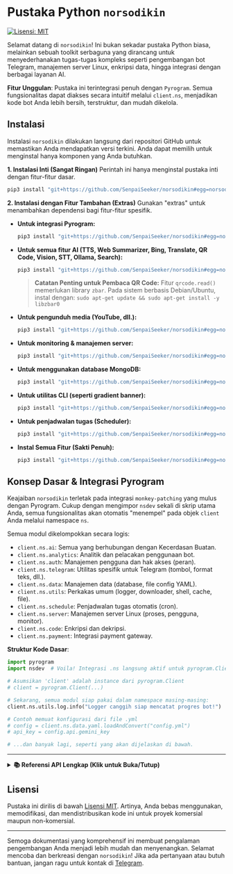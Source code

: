 # Pustaka Python `norsodikin`

[![Lisensi: MIT](https://img.shields.io/badge/License-MIT-yellow.svg)](https://opensource.org/licenses/MIT)

Selamat datang di `norsodikin`! Ini bukan sekadar pustaka Python biasa, melainkan sebuah toolkit serbaguna yang dirancang untuk menyederhanakan tugas-tugas kompleks seperti pengembangan bot Telegram, manajemen server Linux, enkripsi data, hingga integrasi dengan berbagai layanan AI.

**Fitur Unggulan**: Pustaka ini terintegrasi penuh dengan `Pyrogram`. Semua fungsionalitas dapat diakses secara intuitif melalui `client.ns`, menjadikan kode bot Anda lebih bersih, terstruktur, dan mudah dikelola.

## Instalasi

Instalasi `norsodikin` dilakukan langsung dari repositori GitHub untuk memastikan Anda mendapatkan versi terkini. Anda dapat memilih untuk menginstal hanya komponen yang Anda butuhkan.

**1. Instalasi Inti (Sangat Ringan)**
Perintah ini hanya menginstal pustaka inti dengan fitur-fitur dasar.

```bash
pip3 install "git+https://github.com/SenpaiSeeker/norsodikin#egg=norsodikin"
```

**2. Instalasi dengan Fitur Tambahan (Extras)**
Gunakan "extras" untuk menambahkan dependensi bagi fitur-fitur spesifik.

*   **Untuk integrasi Pyrogram:**
    ```bash
    pip3 install "git+https://github.com/SenpaiSeeker/norsodikin#egg=norsodikin[pyrogram]"
    ```
*   **Untuk semua fitur AI (TTS, Web Summarizer, Bing, Translate, QR Code, Vision, STT, Ollama, Search):**
    ```bash
    pip3 install "git+https://github.com/SenpaiSeeker/norsodikin#egg=norsodikin[ai]"
    ```
    > **Catatan Penting untuk Pembaca QR Code:**
    > Fitur `qrcode.read()` memerlukan library `zbar`. Pada sistem berbasis Debian/Ubuntu, instal dengan:
    > `sudo apt-get update && sudo apt-get install -y libzbar0`

*   **Untuk pengunduh media (YouTube, dll.):**
    ```bash
    pip3 install "git+https://github.com/SenpaiSeeker/norsodikin#egg=norsodikin[media]"
    ```
*   **Untuk monitoring & manajemen server:**
    ```bash
    pip3 install "git+https://github.com/SenpaiSeeker/norsodikin#egg=norsodikin[server]"
    ```
*   **Untuk menggunakan database MongoDB:**
    ```bash
    pip3 install "git+https://github.com/SenpaiSeeker/norsodikin#egg=norsodikin[database]"
    ```
*   **Untuk utilitas CLI (seperti gradient banner):**
    ```bash
    pip3 install "git+https://github.com/SenpaiSeeker/norsodikin#egg=norsodikin[cli]"
    ```
*   **Untuk penjadwalan tugas (Scheduler):**
    ```bash
    pip3 install "git+https://github.com/SenpaiSeeker/norsodikin#egg=norsodikin[schedule]"
    ```
*   **Instal Semua Fitur (Sakti Penuh):**
    ```bash
    pip3 install "git+https://github.com/SenpaiSeeker/norsodikin#egg=norsodikin[all]"
    ```

## Konsep Dasar & Integrasi Pyrogram

Keajaiban `norsodikin` terletak pada integrasi `monkey-patching` yang mulus dengan Pyrogram. Cukup dengan mengimpor `nsdev` sekali di skrip utama Anda, semua fungsionalitas akan otomatis "menempel" pada objek `client` Anda melalui namespace `ns`.

Semua modul dikelompokkan secara logis:
- `client.ns.ai`: Semua yang berhubungan dengan Kecerdasan Buatan.
- `client.ns.analytics`: Analitik dan pelacakan penggunaan bot.
- `client.ns.auth`: Manajemen pengguna dan hak akses (peran).
- `client.ns.telegram`: Utilitas spesifik untuk Telegram (tombol, format teks, dll.).
- `client.ns.data`: Manajemen data (database, file config YAML).
- `client.ns.utils`: Perkakas umum (logger, downloader, shell, cache, file).
- `client.ns.schedule`: Penjadwalan tugas otomatis (cron).
- `client.ns.server`: Manajemen server Linux (proses, pengguna, monitor).
- `client.ns.code`: Enkripsi dan dekripsi.
- `client.ns.payment`: Integrasi payment gateway.

**Struktur Kode Dasar**:

```python
import pyrogram
import nsdev  # Voila! Integrasi .ns langsung aktif untuk pyrogram.Client

# Asumsikan 'client' adalah instance dari pyrogram.Client
# client = pyrogram.Client(...)

# Sekarang, semua modul siap pakai dalam namespace masing-masing:
client.ns.utils.log.info("Logger canggih siap mencatat progres bot!")

# Contoh memuat konfigurasi dari file .yml
# config = client.ns.data.yaml.loadAndConvert("config.yml")
# api_key = config.api.gemini_key

# ...dan banyak lagi, seperti yang akan dijelaskan di bawah.
```

---

<details>
<summary><strong>📚 Referensi API Lengkap (Klik untuk Buka/Tutup)</strong></summary>

Berikut adalah panduan mendalam untuk setiap modul yang tersedia, diorganisir sesuai dengan struktur folder dan namespace.

<details>
<summary><strong>🤖 AI (`client.ns.ai`)</strong></summary>

### `bing`
Generator gambar AI menggunakan Bing Image Creator. Karena ketergantungan pada *web scraping*, modul ini rentan terhadap perubahan dari sisi Bing.

**Inisialisasi:**
`bing_generator = client.ns.ai.bing(cookies_file_path)`

| Parameter           | Tipe Data | Default         | Deskripsi                                        |
|---------------------|-----------|-----------------|--------------------------------------------------|
| `cookies_file_path` | `str`     | `"cookies.txt"` | Path ke file `cookies.txt` (format Netscape) yang berisi cookie `_U` dari Bing. |

**Metode Utama:**
`generate(prompt)`

**Contoh Penggunaan:**
```python
try:
    # Pastikan file "cookies.txt" ada dan berisi cookie Bing Anda
    bing_generator = client.ns.ai.bing() 
    prompt = "kucing astronot di bulan, lukisan cat minyak"
    list_url = await bing_generator.generate(prompt)
    if list_url:
        await message.reply_photo(list_url[0], caption=prompt)
except Exception as e:
    await message.reply(f"Gagal membuat gambar: {e}")
```
---
### `gemini`
Integrasi dengan Google Gemini API untuk fungsionalitas chatbot.

**Inisialisasi:**
`chatbot = client.ns.ai.gemini(api_key)`

**Metode Utama:**
`send_chat_message(message, user_id, bot_name)`

**Contoh Penggunaan:**
```python
# Fungsi ini harus dijalankan dalam konteks asynchronous (misal: di dalam fungsi async def)
chatbot = client.ns.ai.gemini(api_key="API_KEY_GEMINI_ANDA")
jawaban = await chatbot.send_chat_message(
    message="jelaskan apa itu relativitas umum dengan bahasa sederhana", 
    user_id="sesi_user_123", # Untuk menjaga histori percakapan
    bot_name="Bot Cerdas"
)
print(jawaban)
```
---
### `hf`
Generator gambar AI stabil menggunakan Hugging Face Inference API. (Direkomendasikan)

**Inisialisasi:**
`hf_generator = client.ns.ai.hf(api_key, model_id)`

| Parameter  | Tipe Data | Default                                       | Deskripsi                       |
|------------|-----------|-----------------------------------------------|---------------------------------|
| `api_key`  | `str`     | -                                             | **Wajib.** Token API Hugging Face. |
| `model_id` | `str`     | `"stabilityai/stable-diffusion-xl-base-1.0"`  | Model yang akan digunakan.      |

**Metode Utama:**
`generate(prompt, num_images=1)`

**Contoh Penggunaan:**
```python
from io import BytesIO

HF_TOKEN = "hf_TOKEN_ANDA"
hf_generator = client.ns.ai.hf(api_key=HF_TOKEN)
prompt = "foto seorang astronot bersantai di pantai mars"
gambar_bytes_list = await hf_generator.generate(prompt)

if gambar_bytes_list:
    file_gambar = BytesIO(gambar_bytes_list[0])
    # await message.reply_photo(file_gambar, caption=prompt)
```
---
### `local`
Jembatan untuk berinteraksi dengan model AI yang berjalan secara lokal di server Anda melalui **Ollama**.

**Penting:** Fitur ini mengharuskan Anda untuk menginstal dan menjalankan Ollama.
> **[Lihat Panduan Lengkap Instalasi Ollama di Sini](OLLAMA_GUIDE.md)**

**Inisialisasi:**
`local_ai = client.ns.ai.local(host)`

| Parameter | Tipe Data | Default                     | Deskripsi                                  |
|-----------|-----------|-----------------------------|--------------------------------------------|
| `host`    | `str`     | `"http://localhost:11434"`  | Alamat URL dan port tempat Ollama berjalan. |

**Metode Utama:**
- `chat(prompt, model)`: Mengirim prompt dan mendapatkan respon.
- `list_models()`: Mendapatkan daftar model AI yang sudah terunduh.

**Contoh Penggunaan:**
```python
@app.on_message(filters.command("asklocal"))
async def local_ai_handler(client, message):
    pertanyaan = " ".join(message.command[1:])
    if not pertanyaan: return await message.reply("Sintaks: /asklocal <pertanyaan>")

    status_msg = await message.reply("🧠 Berpikir...")
    try:
        local_ai = client.ns.ai.local()
        jawaban = await local_ai.chat(pertanyaan, model="phi3:mini")
        await status_msg.edit(jawaban)
    except Exception as e:
        await status_msg.edit(f"❌ Gagal terhubung ke Ollama: {e}")
```
---
### `qrcode`
Modul AI untuk membuat dan membaca gambar QR Code.

**Contoh Penggunaan:**
```python
from io import BytesIO
qr_manager = client.ns.ai.qrcode()

# Membuat QR Code
qr_bytes = await qr_manager.generate(data="https://github.com/SenpaiSeeker/norsodikin")
# await message.reply_photo(BytesIO(qr_bytes))

# Membaca QR Code dari pesan foto
# @app.on_message(filters.photo)
# async def read_qr(client, message):
#     photo_bytes = await client.download_media(message.photo, in_memory=True)
#     decoded_text = await qr_manager.read(image_data=photo_bytes)
#     if decoded_text:
#         await message.reply(f"Isi QR Code: {decoded_text}")
```
---
### `search`
Modul AI untuk melakukan pencarian di internet secara *real-time* menggunakan DuckDuckGo. Berguna untuk memberdayakan model AI (terutama lokal/Ollama) dengan informasi terkini.

**Inisialisasi:**
`web_search = client.ns.ai.search(timeout=10)`

**Metode Utama:**
- `query(query, num_results=5)`: Melakukan pencarian dan mengembalikan daftar hasil.

**Contoh Penggunaan (Memberi 'mata' pada AI Lokal):**
```python
@app.on_message(filters.command("asknet"))
async def ask_with_internet(client, message):
    pertanyaan = " ".join(message.command[1:])
    if not pertanyaan: return await message.reply("Sintaks: /asknet <pertanyaan>")

    status = await message.reply("🌐 Mencari informasi di internet...")
    try:
        search = client.ns.ai.search()
        results = await search.query(pertanyaan)
        if not results:
            return await status.edit("Tidak menemukan hasil yang relevan.")
        
        await status.edit("📰 Membaca hasil pertama dan merangkum...")
        # Gunakan client.ns.ai.web untuk merangkum konten dari link hasil pencarian
        web = client.ns.ai.web(api_key="GEMINI_API_KEY_ANDA")
        rangkuman = await web.summarize(results[0].url)
        
        await status.edit(f"**Hasil Pencarian Teratas:**\n_{results[0].title}_\n\n**Rangkuman:**\n{rangkuman}")

    except Exception as e:
        await status.edit(f"❌ Gagal melakukan pencarian: {e}")
```
---
### `stt`
Modul AI untuk Transkripsi Audio ke Teks (Speech-to-Text) menggunakan model Whisper.

**Inisialisasi:** `stt = client.ns.ai.stt(api_key)`

**Contoh Penggunaan:**
```python
# @app.on_message(filters.voice)
async def voice_to_text(client, message):
    status = await message.reply("🎤 Mendengarkan...")
    
    try:
        audio = await client.download_media(message.voice, in_memory=True)
        stt = client.ns.ai.stt(api_key="HF_TOKEN_ANDA")
        hasil = await stt.transcribe(audio.getvalue())
        
        await status.edit(f"**Anda Mengatakan:**\n\n_{hasil}_")
    except Exception as e:
        await status.edit(f"❌ Error: {e}")
```
---
### `translate`
Modul AI untuk menerjemahkan teks menggunakan Google Translate API.

**Contoh Penggunaan:**
```python
translator = client.ns.ai.translate()
hasil_id = await translator.to("Hello, world!", dest_lang="id")
print(hasil_id) # Output: Halo Dunia
```
---
### `tts`
Modul AI untuk mengubah teks menjadi pesan suara (Text-to-Speech).

**Contoh Penggunaan:**
```python
from io import BytesIO
tts = client.ns.ai.tts()
audio_bytes = await tts.generate(text="Halo, ini adalah pesan suara otomatis.", lang="id")

file_suara = BytesIO(audio_bytes)
file_suara.name = "pesan.ogg"
# await message.reply_voice(file_suara)
```
---
### `vision`
Modul AI untuk "melihat" dan memahami konten gambar menggunakan model Gemini Vision.

**Inisialisasi:** `vision = client.ns.ai.vision(api_key)`

**Contoh Penggunaan:**
```python
# @app.on_message(filters.photo)
async def analyze_image(client, message):
    status = await message.reply("👀 Menganalisis gambar...")
    
    try:
        photo = await client.download_media(message.photo, in_memory=True)
        vision = client.ns.ai.vision(api_key="GEMINI_API_KEY_ANDA")
        
        if message.caption:
            jawaban = await vision.ask(image_bytes=photo.getvalue(), question=message.caption)
            await status.edit(f"**Jawaban:**\n{jawaban}")
        else:
            deskripsi = await vision.describe(photo.getvalue())
            await status.edit(f"**Deskripsi Gambar:**\n\n{deskripsi}")
    except Exception as e:
        await status.edit(f"❌ Gagal menganalisis: {e}")
```
---
### `web`
Alat AI untuk melakukan *scraping* konten teks dari URL dan merangkumnya.

**Inisialisasi:** `summarizer = client.ns.ai.web(api_key)`

**Contoh Penggunaan:**
```python
# @app.on_message(filters.command("summarize"))
async def summarize_url(client, message):
    url = message.command[1]
    web_summarizer = client.ns.ai.web(api_key="GEMINI_API_KEY_ANDA")
    
    status = await message.reply(f"Merangkum konten dari {url}...")
    rangkuman = await web_summarizer.summarize(url)
    await status.edit(f"**Rangkuman Artikel:**\n\n{rangkuman}")
```

</details>

<details>
<summary><strong>📊 Analitik (`client.ns.analytics`)</strong></summary>

### `manager`
Modul untuk melacak penggunaan bot, seperti perintah yang paling sering digunakan dan pengguna paling aktif. Memberikan wawasan berharga untuk pengembangan lebih lanjut.

**Penting:** Modul ini memerlukan instance database.
**Inisialisasi:**
`analytics = client.ns.analytics(database=db_instance)`

**Metode Utama:**
- `@analytics.track_usage`: Decorator yang ditambahkan ke *handler* untuk secara otomatis mencatat penggunaannya.
- `get_top_commands(limit=10)`: Mengambil daftar perintah yang paling sering digunakan.
- `get_active_users(limit=10)`: Mengambil daftar pengguna paling aktif.

**Contoh Penggunaan:**
```python
# Inisialisasi (asumsikan 'db' sudah ada)
# db = client.ns.data.db(storage_type="sqlite")
# analytics = client.ns.analytics(database=db)
# ADMIN_ID = 123456789

# Tambahkan decorator ke handler yang ingin dilacak
@app.on_message(filters.command("ytdl"))
@analytics.track_usage
async def download_media(client, message):
    # ... (logika download media)
    await message.reply("Download selesai.")

# Handler untuk admin melihat statistik
@app.on_message(filters.command("botstats") & filters.user(ADMIN_ID))
async def show_bot_stats(client, message):
    top_cmds = await analytics.get_top_commands(limit=5)
    
    fmt = client.ns.telegram.formatter("markdown")
    fmt.bold("📊 Statistik Perintah Teratas").new_line(2)
    if top_cmds:
        for cmd, count in top_cmds:
            fmt.mono(f"/{cmd}").text(f": {count} kali").new_line()
    else:
        fmt.text("Belum ada data.")
    
    await message.reply(fmt.to_string())

```

</details>

<details>
<summary><strong>🔐 Autentikasi (`client.ns.auth`)</strong></summary>

### `manager`
Manajer peran pengguna untuk membatasi akses ke fitur-fitur tertentu dalam bot. Ini memungkinkan Anda membuat sistem hak akses (misal: admin, premium, user biasa) dengan mudah.

**Penting:** Modul ini memerlukan instance database.
**Inisialisasi:**
`auth = client.ns.auth(database=db_instance)`

**Metode Utama:**
- `set_role(user_id, role)`: Memberikan peran kepada pengguna.
- `remove_role(user_id, role)`: Menghapus peran dari pengguna.
- `get_roles(user_id)`: Mendapatkan daftar peran seorang pengguna.
- `@auth.requires_role("role_name")`: Decorator untuk membatasi akses handler.

**Contoh Penggunaan:**
```python
# Inisialisasi (asumsikan 'db' sudah ada)
# db = client.ns.data.db()
# auth = client.ns.auth(database=db)
# ADMIN_ID = 123456789

# Berikan peran admin kepada diri sendiri via perintah
@app.on_message(filters.command("getadmin") & filters.me)
async def grant_admin(client, message):
    await auth.set_role(message.from_user.id, "admin")
    await message.reply("Anda sekarang adalah admin.")

# Handler ini hanya bisa diakses oleh pengguna dengan peran "admin"
@app.on_message(filters.command("adminpanel"))
@auth.requires_role("admin")
async def admin_panel(client, message):
    await message.reply("Selamat datang di panel admin!")

# Handler ini memerlukan peran "premium"
@app.on_message(filters.command("premiumfeature"))
@auth.requires_role("premium")
async def premium_feature(client, message):
    await message.reply("Ini adalah fitur khusus premium.")
```

</details>

<details>
<summary><strong>🔒 Enkripsi (`client.ns.code`)</strong></summary>

### `encrypt`
Koleksi kelas untuk enkripsi dan dekripsi data.

**Inisialisasi:**
`cipher = client.ns.code.Cipher(key, method)`

| Parameter | Tipe Data | Default             | Deskripsi                                                 |
|-----------|-----------|---------------------|-----------------------------------------------------------|
| `key`     | `str`     | `"my_s3cr3t_k3y.."` | Kunci rahasia untuk enkripsi.                               |
| `method`  | `str`     | `"shift"`           | Metode enkripsi: `"bytes"` (rekomendasi), `"shift"`, `"binary"`. |

**Contoh Penggunaan:**
```python
cipher = client.ns.code.Cipher(key="kunci-rahasia-saya-123", method="bytes")
data_asli = {"user_id": 123, "plan": "premium", "active": True}

terenkripsi_hex = cipher.encrypt(data_asli)
print("Terenskripsi:", terenkripsi_hex)

didekripsi_kembali = cipher.decrypt(terenkripsi_hex)
print("Didekripsi:", didekripsi_kembali)
# Output: {'user_id': 123, 'plan': 'premium', 'active': True}
```

</details>

<details>
<summary><strong>📦 Data (`client.ns.data`)</strong></summary>

### `database`
Sistem database fleksibel yang mendukung penyimpanan lokal (JSON), SQLite, dan MongoDB, dengan enkripsi data otomatis.

**Inisialisasi:**
`db = client.ns.data.db(**options)`

| Parameter                 | Tipe Data      | Default                    | Deskripsi                                                     |
|---------------------------|----------------|----------------------------|---------------------------------------------------------------|
| `storage_type`            | `str`          | `"local"`                  | Tipe penyimpanan: `"local"`, `"sqlite"`, atau `"mongo"`.          |
| `file_name`               | `str`          | `"database"`               | Nama file untuk `.json` atau `.db`. Juga nama DB untuk Mongo. |
| `keys_encrypt`            | `str`          | `"default_db_key_12345"`   | Kunci rahasia untuk enkripsi data. **Ganti dengan kunci Anda!**   |
| `mongo_url`               | `str`          | `None`                     | URL koneksi MongoDB (wajib jika `storage_type="mongo"`).    |
| `auto_backup`             | `bool`         | `False`                    | Aktifkan backup otomatis ke Telegram? (Hanya untuk `local`/`sqlite`).|
| `backup_bot_token`        | `str`          | `None`                     | Token bot Telegram untuk mengirim file backup.                  |
| `backup_chat_id`          | `str` atau `int` | `None`                   | Chat ID tujuan untuk backup.                                    |
| `backup_interval_hours`   | `int`          | `24`                       | Interval backup dalam jam.                                    |

**Contoh Inisialisasi Lanjutan:**
```python
db_secure = client.ns.data.db(
    storage_type="sqlite",
    file_name="my_secure_bot_db",
    keys_encrypt="KUNCI_RAHASIA_SUPER_AMAN_SAYA",
    auto_backup=True,
    backup_bot_token="TOKEN_BOT_BACKUP_SAYA",
    backup_chat_id=-100123456789
)
```

**Operasi Data Dasar (CRUD):**
- `setVars(user_id, key, value)`: Menyimpan data.
- `getVars(user_id, key)`: Mengambil data.
- `removeVars(user_id, key)`: Menghapus data.
- `setListVars(user_id, key, value)`: Menambahkan item ke dalam sebuah list.
- `getListVars(user_id, key)`: Mengambil seluruh list.
- `removeListVars(user_id, key, value)`: Menghapus item spesifik dari list.

---
### `storekey`
Manajer untuk menangani kunci rahasia dari argumen terminal, mencegah *hardcoding*.

**Cara Menjalankan di Terminal:**
```bash
python3 main.py --key kunci-rahasia-anda --env config.env
```

**Contoh Kode di Python:**
```python
# Di dalam file main.py Anda
# key_manager = client.ns.data.key()
# SECRET_KEY, ENV_FILE = key_manager.handle_arguments()
# print(f"Kunci yang digunakan: {SECRET_KEY}")
# print(f"File env yang dimuat: {ENV_FILE}")
```
---
### `yaml`
Utilitas praktis untuk membaca file `.yml` dan mengubahnya menjadi objek Python yang bisa diakses dengan notasi titik (`.`).

**Contoh file `config.yml`:**
```yaml
app:
  name: MyAwesomeBot
  version: 1.0

database:
  host: localhost
  port: 27017
```

**Contoh Kode Python:**
```python
config = client.ns.data.yaml.loadAndConvert("config.yml")
if config:
    print(f"Nama Aplikasi: {config.app.name}")
    print(f"Host Database: {config.database.host}")
```

</details>

<details>
<summary><strong>💳 Pembayaran (`client.ns.payment`)</strong></summary>

### `payment`
Klien terintegrasi untuk berbagai payment gateway populer di Indonesia, memudahkan Anda menerima pembayaran di dalam bot atau aplikasi.

---
#### **Contoh Midtrans**
Gateway pembayaran yang sangat populer dan stabil.

**Inisialisasi:**
`midtrans = client.ns.payment.Midtrans(server_key, client_key, **kwargs)`

| Parameter      | Tipe Data | Default                                | Deskripsi                                                       |
|----------------|-----------|----------------------------------------|-----------------------------------------------------------------|
| `server_key`   | `str`     | -                                      | **Wajib.** Kunci Server Midtrans Anda (dari dashboard).           |
| `client_key`   | `str`     | -                                      | **Wajib.** Kunci Klien Midtrans Anda.                           |
| `is_production`| `bool`    | `True`                                 | Atur ke `False` untuk menggunakan mode Sandbox (pengembangan). |
| `callback_url` | `str`     | `"https://.../payment"`                | URL tujuan setelah pelanggan menyelesaikan pembayaran.          |

**Metode Utama:**
- `create_payment(order_id, gross_amount)`: Membuat sesi pembayaran baru.
- `check_transaction(order_id)`: Memeriksa status transaksi yang ada.

**Contoh Penggunaan:**
```python
# Inisialisasi untuk mode Sandbox
midtrans = client.ns.payment.Midtrans(
    server_key="SB-SERVER-KEY-ANDA", 
    client_key="SB-CLIENT-KEY-ANDA", 
    is_production=False
)

# Membuat pembayaran
try:
    payment_info = midtrans.create_payment(
        order_id="INV-USER123-002", 
        gross_amount=50000
    )
    # Anda bisa mengirim URL ini ke pengguna
    print("URL Pembayaran:", payment_info.redirect_url)
except Exception as e:
    print(f"Gagal membuat pembayaran: {e}")
```

---
#### **Contoh Tripay**
Alternatif payment gateway dengan banyak pilihan channel pembayaran.

**Inisialisasi:**
`tripay = client.ns.payment.Tripay(api_key)`

| Parameter | Tipe Data | Default | Deskripsi                            |
|-----------|-----------|---------|--------------------------------------|
| `api_key` | `str`     | -       | **Wajib.** Kunci API Tripay Anda.      |

**Metode Utama:**
- `create_payment(method, amount, order_id, customer_name)`: Membuat transaksi baru.
- `check_transaction(reference)`: Memeriksa status transaksi berdasarkan referensi.

**Contoh Penggunaan:**
```python
# Inisialisasi (ganti dengan kredensial Anda)
TRIPAY_API_KEY = "TRIPAY_API_KEY_ANDA"
tripay = client.ns.payment.Tripay(api_key=TRIPAY_API_KEY)

# Membuat pembayaran (contoh QRIS)
try:
    payment_info = tripay.create_payment(
        method="QRIS",           # Kode channel pembayaran (lihat dok. Tripay)
        amount=10000,
        order_id="INV-USER123-003",
        customer_name="Budi Santoso"
    )
    print("URL QRIS:", payment_info.data.qr_url)
    print("Reference untuk pengecekan:", payment_info.data.reference)
except Exception as e:
    print(f"Gagal membuat pembayaran Tripay: {e}")
```
---
#### **Contoh VioletMediaPay**
Gateway pembayaran lain yang menyediakan metode pembayaran umum. Perhatikan bahwa metode pada kelas ini bersifat `async`.

**Inisialisasi:**
`violet = client.ns.payment.Violet(api_key, secret_key, live=False)`

| Parameter    | Tipe Data | Default | Deskripsi                                             |
|--------------|-----------|---------|-------------------------------------------------------|
| `api_key`    | `str`     | -       | **Wajib.** Kunci API VioletMediaPay Anda.             |
| `secret_key` | `str`     | -       | **Wajib.** Kunci Rahasia VioletMediaPay Anda.         |
| `live`       | `bool`    | `False` | Atur ke `True` untuk beralih ke mode produksi/live.   |

**Metode Utama (Asinkron):**
- `create_payment(channel_payment, amount, **kwargs)`: Membuat pembayaran.
- `check_transaction(ref, ref_id)`: Memeriksa status pembayaran.

**Contoh Penggunaan (dalam fungsi `async`):**
```python
import asyncio

async def buat_pembayaran_violet(client):
    VIOLET_API_KEY = "VIOLET_API_KEY_ANDA"
    VIOLET_SECRET_KEY = "VIOLET_SECRET_KEY_ANDA"
    
    violet = client.ns.payment.Violet(
        api_key=VIOLET_API_KEY,
        secret_key=VIOLET_SECRET_KEY,
        live=False  # Mode Sandbox
    )

    try:
        # Membuat pembayaran
        payment_info = await violet.create_payment(
            channel_payment="QRISC",  # Contoh: QRIS Cepat
            amount="15000",
            produk="Donasi untuk Bot Keren"
        )

        if payment_info.success:
            print("URL QR:", payment_info.data.qrcode)
            print("Reference ID:", payment_info.data.ref_kode)
            print("Reference Kode:", payment_info.data.id_reference)

            # Simpan ref dan ref_id untuk pengecekan nanti
            ref_kode = payment_info.data.ref_kode 
            ref_id = payment_info.data.id_reference
            
            # Menunggu sebentar sebelum cek status
            await asyncio.sleep(10)
            
            # Memeriksa status transaksi
            status_info = await violet.check_transaction(ref=ref_kode, ref_id=ref_id)
            if status_info.success:
                print(f"Status Pembayaran [{ref_kode}]: {status_info.data.status}")
        else:
            print("Gagal membuat pembayaran:", payment_info.msg)
            
    except Exception as e:
        print(f"Terjadi kesalahan saat proses pembayaran: {e}")

# Untuk menjalankan contoh ini (di luar event handler Pyrogram):
# asyncio.run(buat_pembayaran_violet(client))
```

</details>

<details>
<summary><strong>🗓️ Penjadwalan (`client.ns.schedule`)</strong></summary>

### `scheduler`
Modul untuk menjalankan tugas-tugas secara otomatis pada waktu atau interval tertentu, menggunakan sintaks cron. Sangat berguna untuk laporan harian, pembersihan data, pengiriman pengingat, dll.

**Penting:** Fitur ini memerlukan dependensi `aiocron`. Instal dengan "extra" `[schedule]`.
**Inisialisasi:**
`scheduler = client.ns.schedule`
(Instance sudah siap pakai, tidak perlu inisialisasi manual).

**Metode Utama:**
- `@scheduler.cron("cron_expression")`: Decorator untuk mendaftarkan fungsi asinkron agar berjalan sesuai jadwal.
- `scheduler.start()`: Memulai *event loop* penjadwal. Panggil ini sekali di akhir skrip Anda, sebelum `app.run()`.

**Contoh Penggunaan:**
```python
# scheduler = client.ns.schedule

# Fungsi ini akan dijalankan setiap hari pada pukul 08:00
@scheduler.cron("0 8 * * *")
async def send_daily_server_status():
    client.ns.utils.log.info("Menjalankan tugas laporan server harian...")
    stats = client.ns.server.monitor.get_stats()
    report = (
        f"☀️ **Laporan Server Pagi**\n"
        f"▫️ CPU: `{stats.cpu_percent}%`\n"
        f"▫️ RAM: `{stats.ram_percent}%`"
    )
    # Kirim ke channel log
    # await client.send_message(LOG_CHANNEL_ID, report)

# Di bagian bawah file utama Anda
# async def main():
#     ...
#     scheduler.start() # Aktifkan penjadwal
#     await client.start()
#     await pyrogram.idle()
#     await client.stop()

# loop.run_until_complete(main())
```

</details>


<details>
<summary><strong>🖥️ Server (`client.ns.server`)</strong></summary>

### `monitor`
Utilitas untuk memantau penggunaan sumber daya server Linux.

**Contoh Penggunaan:**
```python
stats = client.ns.server.monitor.get_stats()
pesan_status = (
    f"🖥️ **Status Server**\n"
    f"▫️ CPU: `{stats.cpu_percent}%`\n"
    f"▫️ RAM: `{stats.ram_used_gb:.2f}/{stats.ram_total_gb:.2f} GB ({stats.ram_percent}%)`\n"
    f"▫️ Disk: `{stats.disk_used_gb:.2f}/{stats.disk_total_gb:.2f} GB ({stats.disk_percent}%)`"
)
# await message.reply(pesan_status)
```
---
### `process`
Manajer untuk melihat dan mengelola proses yang berjalan di server Linux.

**Metode Utama:**
- `list(limit=10, sort_by='cpu_percent')`: Mendapatkan daftar proses.
- `kill(pid)`: Menghentikan proses berdasarkan PID.

**Contoh Penggunaan:**
```python
# @app.on_message(filters.command("top"))
async def top_processes(client, message):
    try:
        top_procs = await client.ns.server.process.list(limit=5, sort_by='memory_percent')
        
        fmt = client.ns.telegram.formatter("markdown")
        fmt.bold("🔥 Top 5 Proses Berdasarkan Memori").new_line(2)
        
        for p in top_procs:
            fmt.mono(f"PID: {p.pid:<5}").text(f" | RAM: {p.memory_percent:.2f}% | ").bold(p.name).new_line()
        
        await message.reply(fmt.to_string())
    except Exception as e:
        await message.reply(f"Gagal mengambil daftar proses: {e}")
```
---
### `user`
Kelas untuk mengelola pengguna SSH di server Linux dari jarak jauh. Berguna untuk membuat atau menghapus akses pengguna secara dinamis.

**Inisialisasi:**
`user_manager = client.ns.server.user(bot_token, chat_id)`

| Parameter   | Tipe Data | Default                                    | Deskripsi                                             |
|-------------|-----------|--------------------------------------------|-------------------------------------------------------|
| `bot_token` | `str`     | `"74196...VWICA"` (Contoh)                 | Token bot Telegram untuk mengirim detail login.         |
| `chat_id`   | `int`     | `1964437366` (Contoh)                      | Chat ID tujuan untuk mengirim pesan.                    |

**Metode Utama:**
- `add_user(ssh_username=None, ssh_password=None)`: Menambah pengguna baru. Jika parameter kosong, akan dibuat secara acak.
- `delete_user(ssh_username)`: Menghapus pengguna.

**Catatan Penting:** Skrip ini memerlukan hak akses `sudo` tanpa password untuk menjalankan perintah `adduser` dan `deluser` di server.

</details>

<details>
<summary><strong>✈️ Telegram (`client.ns.telegram`)</strong></summary>

### `actions`
Modul untuk menampilkan status *chat action* (misal: "typing...", "uploading photo...") secara otomatis selama sebuah proses berjalan.

**Metode yang Tersedia:**
- `typing(chat_id)`
- `upload_photo(chat_id)`
- `upload_video(chat_id)`
- `record_video(chat_id)`
- `record_voice(chat_id)`

**Contoh Penggunaan:**
```python
import asyncio

# @app.on_message(...)
async def long_process_handler(client, message):
    # Bot akan menampilkan "typing..." selama proses di dalam blok 'with'
    async with client.ns.telegram.actions.typing(message.chat.id):
        await asyncio.sleep(5)  # Simulasi tugas yang panjang
        await message.reply("Selesai!")
```
---
### `argument`
Toolkit untuk mem-parsing dan mengekstrak informasi dari objek `message` Pyrogram dengan mudah.

**Metode Utama:**
- `getMessage(message, is_arg=False)`: Mengambil teks dari pesan balasan atau dari argumen perintah.
- `getReasonAndId(message, sender_chat=False)`: Mengekstrak `user_id` dan `alasan` dari pesan.

**Contoh Penggunaan (`getReasonAndId`):**
```python
@app.on_message(filters.command("ban"))
async def ban_user(client, message):
    user_id, reason = await client.ns.telegram.arg.getReasonAndId(message)
    if not user_id:
        return await message.reply("Sintaks tidak valid.")

    print(f"User yang akan diban: {user_id}")
    print(f"Alasan: {reason or 'Tidak ada alasan'}")
```
---
### `button`
Perkakas canggih untuk membuat `InlineKeyboardMarkup` dan `ReplyKeyboardMarkup`.

#### `create_inline_keyboard(text)`
Membuat keyboard inline dari sintaks teks sederhana.
- **Sintaks:** `| Label Tombol - callback_data |` atau `| Label Tombol - https://url.com |`
- **Parameter Tambahan (opsional):** Tambahkan `;same`, `;copy`, atau `;user` setelah callback data.
  - `;same`: Menempatkan tombol di baris yang sama dengan tombol sebelumnya.
  - `;copy`: Tombol akan menyalin teks (payload) ke clipboard.
  - `;user`: Tombol akan membuka chat dengan user ID (payload).

**Contoh `create_inline_keyboard`:**
```python
teks_inline = """
Pilih salah satu menu di bawah:
| 👤 Profil - profil_user |
| 💰 Donasi - donasi;same |
| 🌐 Website Kami - https://github.com/SenpaiSeeker/norsodikin |
| 📋 Salin ID Saya - 12345678;copy |
"""
keyboard, sisa_teks = client.ns.telegram.button.create_inline_keyboard(teks_inline)
await message.reply(sisa_teks, reply_markup=keyboard)
```

#### `create_button_keyboard(text)`
Membuat keyboard balasan (tombol di bawah area input teks).
- **Sintaks:** `| Label Tombol |`
- **Parameter Tambahan (opsional):** `| Label;is_contact |` atau `| Label;same |`.
  - `;is_contact`: Meminta kontak pengguna.
  - `;same`: Tombol di baris yang sama.

**Contoh `create_button_keyboard`:**
```python
teks_reply = """
Halo! Apa yang bisa saya bantu?
| 📑 Daftar Produk |
| 📞 Hubungi CS;is_contact |
| ❓ Bantuan;same |
"""
keyboard, sisa_teks = client.ns.telegram.button.create_button_keyboard(teks_reply)
await message.reply(sisa_teks, reply_markup=keyboard)
```

#### `build_button_grid(buttons, row_inline=None, row_width=2)`
Membuat keyboard inline dari daftar dictionary secara terprogram.

**Contoh `build_button_grid`:**
```python
button_list = [
    {"text": "Apple", "callback_data": "fruit_apple"},
    {"text": "Orange", "callback_data": "fruit_orange"},
    {"text": "Grape", "callback_data": "fruit_grape"}
]
footer_button = [{"text": "« Kembali", "callback_data": "back_to_main"}]

keyboard = client.ns.telegram.button.build_button_grid(
    buttons=button_list,
    row_inline=footer_button,
    row_width=2  # 2 tombol per baris
)
await message.reply("Pilih buah:", reply_markup=keyboard)
```

#### `create_pagination_keyboard(...)`
Membuat keyboard paginasi yang dinamis untuk menampilkan daftar item.

| Parameter              | Tipe Data      | Deskripsi                                                        |
|------------------------|----------------|------------------------------------------------------------------|
| `items`                | `list`         | Daftar item yang akan ditampilkan (bisa `str` atau `dict`).        |
| `current_page`         | `int`          | Halaman yang sedang aktif.                                         |
| `items_per_page`       | `int`          | Jumlah item per halaman.                                           |
| `callback_prefix`      | `str`          | Prefix untuk callback data tombol navigasi (misal: "nav_2").        |
| `item_callback_prefix` | `str`          | Prefix untuk callback data setiap item.                            |
| `extra_params`         | `list` (opt)   | Tombol tambahan di bagian bawah (misal: tombol kembali).         |

**Contoh `create_pagination_keyboard`:**
```python
# Asumsikan 'products' adalah daftar item dari database
products = [f"Produk {i}" for i in range(1, 21)]

# Handler untuk perintah awal
@app.on_message(filters.command("produk"))
async def show_products(client, message):
    keyboard = client.ns.telegram.button.create_pagination_keyboard(
        items=products,
        current_page=1,
        items_per_page=5,
        callback_prefix="produk_page",
        item_callback_prefix="pilih_produk"
    )
    await message.reply("Daftar Produk (Halaman 1/4):", reply_markup=keyboard)

# Handler untuk callback navigasi
@app.on_callback_query(filters.regex(r"^produk_page_"))
async def change_page(client, callback_query):
    page = int(callback_query.data.split("_")[-1])
    keyboard = client.ns.telegram.button.create_pagination_keyboard(
        items=products,
        current_page=page,
        items_per_page=5,
        callback_prefix="produk_page",
        item_callback_prefix="pilih_produk"
    )
    total_pages = (len(products) + 4) // 5
    await callback_query.message.edit_text(
        f"Daftar Produk (Halaman {page}/{total_pages}):",
        reply_markup=keyboard
    )
```
---
### `copier`
Modul canggih untuk menyalin pesan dari link Telegram (publik/privat). Mendukung penyalinan tunggal, ganda, dan rentang, dengan penanganan `FloodWait` otomatis. Media akan diunduh dan dikirim ulang lengkap dengan metadata.

**Metode Utama:**
`copy_from_links(user_chat_id, links_text, status_message)`

**Contoh Penggunaan Lengkap:**
```python
COPY_HELP_TEXT = """
**Fitur Penyalin Pesan**
Saya bisa menyalin pesan dari channel/grup mana pun, cukup berikan linknya.
• **Satu Pesan**: `/copy <link>`
• **Beberapa Pesan**: `/copy <link1> <link2>`
• **Rentang Pesan**: `/copy <link_awal> | <link_akhir>`
"""
@app.on_message(filters.command("copy"))
async def copy_message_handler(client, message):
    if len(message.command) < 2:
        return await message.reply_text(COPY_HELP_TEXT, quote=True)
    links_text = message.text.split(None, 1)[1]
    status_msg = await message.reply_text("⏳ `Memvalidasi link...`", quote=True)
    try:
        await client.ns.telegram.copier.copy_from_links(
            user_chat_id=message.chat.id,
            links_text=links_text,
            status_message=status_msg
        )
    except ValueError as ve:
        await status_msg.edit(f"❌ **Error:** {ve}")
    except Exception as e:
        client.ns.utils.log.error(f"Copy Handler Error: {e}")
        await status_msg.edit(f"❌ **Terjadi kesalahan tak terduga:**\n`{e}`")
```
---
### `errors.handle`
Decorator untuk menangani error di *handler* secara otomatis. Mencegah bot crash dan menyediakan logging yang detail serta pesan yang ramah untuk pengguna.

**Parameter Decorator:**
| Parameter | Tipe Data | Deskripsi |
|---|---|---|
| `log_channel_id` | `int` | ID channel (atau chat) untuk mengirim log traceback lengkap. |
| `error_message_template`| `str` | Template pesan yang akan dikirim ke pengguna jika terjadi error. |
| `silent`|`bool`| Jika `True`, tidak akan mengirim pesan balasan ke pengguna. |

**Contoh Penggunaan:**
```python
LOG_CHANNEL = -1001234567890

# Handler tanpa penanganan error manual
# @app.on_message(filters.command("divide"))
# async def divide_by_zero(client, message):
#     await message.reply(1 / 0)

# Handler yang sama, tapi sekarang aman dan informatif
@app.on_message(filters.command("divide"))
@client.ns.telegram.errors.handle(log_channel_id=LOG_CHANNEL)
async def divide_by_zero_safe(client, message):
    await message.reply(1 / 0)

# Jika terjadi error, decorator akan:
# 1. Menangkap ZeroDivisionError.
# 2. Mengirim traceback lengkap ke LOG_CHANNEL.
# 3. Membalas pesan pengguna dengan: "❌ Terjadi kesalahan:\n`ZeroDivisionError: division by zero`"
```
---
### `formatter`
Builder canggih untuk menyusun pesan berformat dengan sintaks yang fasih.

**Inisialisasi:**
`fmt = client.ns.telegram.formatter(mode)`

**Contoh Penggunaan:**
```python
fmt = client.ns.telegram.formatter("markdown")
pesan = (
    fmt.bold("🔥 Update Sistem").new_line(2)
    .text("Layanan telah kembali normal.").new_line()
    .italic("Terima kasih atas kesabaran Anda.").to_string()
)
# await message.reply(pesan)
```
### `story`
Modul untuk mengunduh semua story aktif dari seorang pengguna berdasarkan username mereka.

> **⚠️ PERINGATAN PENTING:** Fitur ini **HANYA BERFUNGSI JIKA DIGUNAKAN DI USERBOT** (akun pengguna). Bot API standar tidak memiliki izin untuk melihat atau mengunduh story. Mencoba menjalankan ini dengan akun bot akan menghasilkan error.

**Metode Utama:**
`download_user_stories(username, chat_id, status_message)`

| Parameter        | Tipe Data                  | Deskripsi                                             |
|------------------|----------------------------|-------------------------------------------------------|
| `username`       | `str`                      | Username target (misal: `"@telegram"`).                |
| `chat_id`        | `int`                      | ID chat ke mana hasil story akan dikirim.             |
| `status_message` | `pyrogram.types.Message`   | Pesan yang akan diedit untuk menampilkan status proses. |

**Contoh Penggunaan pada Userbot:**
```python
# Contoh handler untuk perintah .getstory
@app.on_message(filters.command("getstory", prefixes=".") & filters.me)
async def get_user_stories_handler(client, message):
    if len(message.command) < 2:
        return await message.edit_text("Sintaks: `.getstory @username`")

    username = message.command[1]
    # Mengedit pesan perintah itu sendiri sebagai pesan status
    status_msg = await message.edit_text(f"Memulai proses untuk `{username}`...")

    try:
        await client.ns.telegram.story.download_user_stories(
            username=username,
            chat_id=message.chat.id,
            status_message=status_msg  # Menggunakan pesan yang sama untuk update
        )
        # Jika berhasil, pesan status akan terhapus oleh fungsi itu sendiri
        # Kita bisa menghapus pesan perintah awal jika mau
        if status_msg.id != message.id:
            await message.delete()

    except Exception as e:
        # Menangani error (misal: dijalankan di bot biasa)
        await status_msg.edit_text(f"❌ **Error Kritis:** {e}")
```
### `videofx` -> `client.ns.telegram.videofx`
Modul untuk manipulasi video, seperti membuat video dari teks (dengan efek RGB berkedip) atau mengubah video biasa menjadi stiker video `.webm` yang sesuai untuk Telegram. Modul ini secara otomatis mengunduh dan menyimpan *cache* font untuk menghasilkan teks yang menarik secara visual.

#### **Metode Utama: `text_to_video()`**
Mengubah satu atau beberapa baris teks menjadi file video `.mp4`.

| Parameter       | Tipe Data | Default  | Deskripsi                                                                 |
|-----------------|-----------|----------|---------------------------------------------------------------------------|
| `text`          | `str`     | -        | Teks yang akan dianimasikan. Gunakan `;` untuk membuat baris baru.         |
| `output_path`   | `str`     | -        | Path file tujuan untuk menyimpan video (misal: `"hasil.mp4"`).              |
| `duration`      | `float`   | `5.0`    | Durasi video dalam detik.                                                 |
| `fps`           | `int`     | `24`     | *Frames per second* untuk video.                                            |
| `font_size`     | `int`     | `90`     | Ukuran font teks.                                                         |

#### **Metode Utama: `video_to_sticker()`**
Mengonversi file video menjadi stiker video `.webm` dengan resolusi 512px yang sesuai standar Telegram.

| Parameter   | Tipe Data | Default  | Deskripsi                                                        |
|-------------|-----------|----------|------------------------------------------------------------------|
| `video_path`  | `str`     | -        | Path file video sumber yang akan dikonversi.                       |
| `output_path` | `str`     | -        | Path file tujuan untuk stiker `.webm`.                            |
| `fps`         | `int`     | `30`     | FPS untuk stiker. Nilai yang lebih tinggi mungkin ditolak Telegram. |

---
#### **Contoh Penggunaan:**

Berikut adalah contoh *handler* lengkap yang membuat stiker animasi dari teks yang diberikan pengguna. Stiker yang dihasilkan akan memiliki latar belakang hitam.

```python
import os
import uuid

# Contoh Handler untuk perintah /stickerfx
@app.on_message(filters.command("stickerfx"))
async def animated_sticker_handler(client, message):
    text_input = client.ns.telegram.arg.getMessage(message, is_arg=True)
    if not text_input:
        return await message.reply("Gunakan: `/stickerfx Teks Anda;Baris baru`")

    status_msg = await message.reply("🎨 Membuat animasi dari teks...")

    # Buat nama file sementara yang unik
    video_path = f"{uuid.uuid4()}.mp4"
    sticker_path = f"{uuid.uuid4()}.webm"

    try:
        # Langkah 1: Buat video dari teks dengan efek kedip
        await client.ns.telegram.videofx.text_to_video(
            text=text_input,
            output_path=video_path,
            blink=True,
            blink_smooth=True
        )

        await status_msg.edit("✨ Mengonversi video menjadi stiker...")

        # Langkah 2: Konversi video yang baru dibuat menjadi stiker .webm
        await client.ns.telegram.videofx.video_to_sticker(
            video_path=video_path,
            output_path=sticker_path
        )

        # Langkah 3: Kirim stiker dan hapus pesan status
        await client.send_sticker(message.chat.id, sticker_path)
        await status_msg.delete()

    except Exception as e:
        await status_msg.edit(f"❌ Terjadi kesalahan: {e}")
    finally:
        # Selalu bersihkan file sementara
        if os.path.exists(video_path):
            os.remove(video_path)
        if os.path.exists(sticker_path):
            os.remove(sticker_path)

```

</details>

<details>
<summary><strong>🛠️ Utilitas (`client.ns.utils`)</strong></summary>

### `cache`
Decorator untuk menyimpan hasil dari sebuah fungsi ke dalam memori (*caching*) untuk jangka waktu tertentu. Sangat berguna untuk mempercepat respon dan mengurangi beban pada API eksternal yang sering dipanggil dengan argumen yang sama.

**Metode:**
- `@client.ns.utils.cache(ttl=seconds)`

| Parameter | Tipe Data | Deskripsi                                                       |
|-----------|-----------|-----------------------------------------------------------------|
| `ttl`     | `int`     | *Time-to-live* dalam detik. Hasil fungsi akan disimpan selama ini. |

**Contoh Penggunaan:**
```python
# Fungsi ini melakukan panggilan API yang mungkin lambat atau berbayar.
# Hasilnya akan di-cache selama 1 jam (3600 detik).
@client.ns.utils.cache(ttl=3600)
async def get_webpage_summary(url):
    client.ns.utils.log.info(f"Melakukan summarize untuk {url} (tidak dari cache)")
    summarizer = client.ns.ai.web(api_key="GEMINI_KEY")
    return await summarizer.summarize(url)

@app.on_message(filters.command("cachesum"))
async def cached_summarize_handler(client, message):
    url = message.command[1]
    
    # Panggilan pertama akan menjalankan fungsi, mencetak log, dan butuh waktu.
    # Panggilan kedua (dengan URL yang sama dalam 1 jam) akan langsung
    # mengembalikan hasil dari cache tanpa menjalankan fungsi lagi.
    summary = await get_webpage_summary(url)
    await message.reply(summary)
```
---
### `downloader`
Utilitas untuk mengunduh video atau audio dari berbagai platform (YouTube, dll) menggunakan `yt-dlp`, kini dengan dukungan progress bar dan thumbnail dalam memori.

**Inisialisasi:**
`downloader = client.ns.utils.downloader(cookies_file_path=None, download_path="downloads")`

**Metode Utama:**
`download(url, audio_only=False, progress_callback=None)`

| Parameter           | Tipe Data  | Default | Deskripsi                                                                 |
|---------------------|------------|---------|---------------------------------------------------------------------------|
| `url`               | `str`      | -       | URL media yang akan diunduh.                                              |
| `audio_only`        | `bool`     | `False` | Jika `True`, hanya akan mengunduh audio (mp3).                              |
| `progress_callback` | `callable` | `None`  | Fungsi `async` yang akan dipanggil saat progress download (menerima `current`, `total`). |
| **Return**          | `dict`     | -       | Dictionary berisi `path`, `title`, `duration`, dan `thumbnail_data` (`bytes` atau `None`). |

**Contoh Penggunaan Lengkap:**
```python
from io import BytesIO

@app.on_message(filters.command("ytdl"))
async def download_media(client, message):
    if len(message.command) < 2:
        return await message.reply("Sintaks: /ytdl [URL]")
    
    url = message.command[1]
    status = await message.reply("🚀 Mempersiapkan...")

    try:
        progress = client.ns.utils.progress(client, status)
        downloader = client.ns.utils.downloader()

        progress.reset(new_task_name="Mengunduh")
        
        result = await downloader.download(
            url, 
            audio_only=True, 
            progress_callback=progress.update
        )
        
        progress.reset(new_task_name="Mengunggah")
        
        thumb_io = BytesIO(result["thumbnail_data"]) if result.get("thumbnail_data") else None
        
        await client.send_audio(
            chat_id=message.chat.id, 
            audio=result['path'],
            title=result['title'], 
            duration=result['duration'],
            thumb=thumb_io,
            progress=progress.update
        )
        await status.delete()
    except Exception as e:
        await status.edit(f"❌ Gagal: {e}")
```
---
### `files`
Manajer file yang aman untuk menangani file dan direktori temporer. Menjamin pembersihan otomatis setelah selesai digunakan, bahkan jika terjadi error, untuk mencegah penumpukan file di server.

**Metode Utama:**
- `async with client.ns.utils.files.temp_dir() as tmpdir:`: Membuat sebuah direktori temporer yang aman.

**Contoh Penggunaan:**
```python
# Handler ini mengunduh video, mengubahnya, dan mengirimkannya.
# Semua file yang dihasilkan akan dihapus secara otomatis.
@app.on_message(filters.video)
async def process_video_safely(client, message):
    status = await message.reply("Memproses video...")
    try:
        # 'tmpdir' adalah path ke direktori sementara yang baru dibuat.
        async with client.ns.utils.files.temp_dir() as tmpdir:
            client.ns.utils.log.info(f"Direktori sementara dibuat di: {tmpdir}")

            # Unduh video ke dalam direktori sementara
            video_path = await client.download_media(
                message, 
                file_name=os.path.join(tmpdir, "original.mp4")
            )

            # Lakukan operasi lain, misalnya membuat stiker
            sticker_path = os.path.join(tmpdir, "sticker.webm")
            await client.ns.telegram.videofx.video_to_sticker(video_path, sticker_path)
            
            await client.send_sticker(message.chat.id, sticker_path)
            await status.delete()

        # Setelah blok 'with' ini selesai, direktori 'tmpdir' beserta semua
        # isinya ('original.mp4' dan 'sticker.webm') secara otomatis dihapus.
        client.ns.utils.log.info("Direktori sementara telah dibersihkan.")

    except Exception as e:
        await status.edit(f"❌ Gagal: {e}")
```
---
### `grad`
Mempercantik output terminal dengan teks bergradien dan timer countdown.

**Metode Utama:**
- `render_text(text)`
- `countdown(seconds)`
---
### `image`
Kumpulan alat untuk memanipulasi gambar dengan mudah. Menggunakan font yang di-cache secara otomatis.

**Metode Utama:**
- `add_watermark(image_bytes, text, **kwargs)`: Menambahkan watermark teks.
- `resize(image_bytes, size, keep_aspect_ratio=True)`: Mengubah ukuran gambar.
- `convert_format(image_bytes, output_format="PNG")`: Mengubah format gambar.

**Contoh Penggunaan (`add_watermark`):**
```python
# Handler untuk perintah /wmark
# Pengguna harus membalas (reply) ke sebuah foto
@app.on_message(filters.command("wmark"))
async def watermark_handler(client, message):
    if not message.reply_to_message or not message.reply_to_message.photo:
        return await message.reply("Balas ke foto untuk menambahkan watermark.")

    text = " ".join(message.command[1:]) or "© norsodikin"
    status = await message.reply("Memproses gambar...")

    try:
        photo_bytes = await client.download_media(message.reply_to_message, in_memory=True)
        
        watermarked_bytes = await client.ns.utils.image.add_watermark(
            image_bytes=photo_bytes.getvalue(),
            text=text,
            font_size=50,
            opacity=150
        )
        
        final_image = BytesIO(watermarked_bytes)
        final_image.name = "watermarked.png"
        
        await client.send_photo(message.chat.id, final_image, caption=f"Watermark: `{text}`")
        await status.delete()
    except Exception as e:
        await status.edit(f"Gagal: {e}")
```
---
### `log`
Logger canggih pengganti `print()` yang memberikan output berwarna dan informatif ke konsol.

**Contoh Penggunaan:**
```python
client.ns.utils.log.info("Memulai proses...")
try:
    hasil = 10 / 0
except Exception as e:
    client.ns.utils.log.error(f"Terjadi kesalahan: {e}")
```
---
### `progress`
Callback helper untuk menampilkan progress bar dinamis saat mengunggah/mengunduh file dengan Pyrogram.

**Contoh Penggunaan:**
```python
@app.on_message(filters.command("upload"))
async def upload_handler(client, message):
    status = await message.reply("🚀 Mempersiapkan unggahan...")
    progress_bar = client.ns.utils.progress(client, status, task_name="Mengunggah Video")
    await client.send_video(
        chat_id=message.chat.id, 
        video="path/ke/video_besar.mp4", 
        progress=progress_bar.update
    )
    await status.delete()
```
---
### `ratelimit`
Decorator untuk membatasi frekuensi penggunaan perintah oleh pengguna. Mencegah spam dan penyalahgunaan.

**Parameter Decorator:**
| Parameter | Tipe Data | Deskripsi |
|---|---|---|
| `limit` | `int` | Jumlah maksimum panggilan yang diizinkan. |
| `per_seconds`| `int` | Jangka waktu dalam detik. |

**Contoh Penggunaan:**
Decorator ini bekerja untuk `Message` dan `CallbackQuery`.

```python
# Membatasi /generate hanya bisa digunakan 1 kali setiap 60 detik per pengguna
@app.on_message(filters.command("generate"))
@client.ns.utils.ratelimit(limit=1, per_seconds=60)
async def generate_command(client, message):
    await message.reply("Gambar Anda sedang dibuat...")

# Membatasi callback query hanya bisa ditekan 1 kali setiap 5 detik per pengguna
@app.on_callback_query(filters.regex("my_button"))
@client.ns.utils.ratelimit(limit=1, per_seconds=5)
async def my_button_callback(client, callback_query):
    await callback_query.answer("Aksi berhasil!")
```
---
### `shell`
Eksekutor perintah shell/terminal secara asinkron.

**Contoh Penggunaan:**
```python
stdout, stderr, code = await client.ns.utils.shell.run("ls -l /home")
if code == 0:
    await message.reply(f"```\n{stdout}\n```")
else:
    await message.reply(f"Error:\n`{stderr}`")
```
---
### `url`
Utilitas sederhana untuk memendekkan URL menggunakan layanan TinyURL.

**Contoh Penggunaan:**
```python
url_panjang = "https://github.com/SenpaiSeeker/norsodikin"
url_pendek = await client.ns.utils.url.shorten(url_panjang)
print(url_pendek)
```

</details>

<details>
<summary><strong>🗣️ Percakapan Interaktif (`client.listen()` & `chat.ask()`)</strong></summary>

### `listen`
*Monkey-patching* untuk Pyrogram yang menambahkan alur percakapan interaktif.

**Aktivasi:** Cukup `from nsdev import listen` di awal skrip utama Anda.

**Contoh Penggunaan:**
```python
import asyncio
from nsdev import listen # Wajib di-import

# @app.on_message(filters.command("register"))
async def register(client, message):
    try:
        nama_msg = await message.chat.ask("Halo! Siapa namamu?", timeout=30)
        umur_msg = await nama_msg.chat.ask(f"OK, {nama_msg.text}. Berapa usiamu?")
        await message.reply(f"Terima kasih! Data tersimpan: Nama={nama_msg.text}, Usia={umur_msg.text}.")
    except asyncio.TimeoutError:
        await message.reply("Waktu habis. Silakan coba lagi.")
```

</details>
</details>

## Lisensi

Pustaka ini dirilis di bawah [Lisensi MIT](https://opensource.org/licenses/MIT). Artinya, Anda bebas menggunakan, memodifikasi, dan mendistribusikan kode ini untuk proyek komersial maupun non-komersial.

---

Semoga dokumentasi yang komprehensif ini membuat pengalaman pengembangan Anda menjadi lebih mudah dan menyenangkan. Selamat mencoba dan berkreasi dengan `norsodikin`! Jika ada pertanyaan atau butuh bantuan, jangan ragu untuk kontak di [Telegram](https://t.me/NorSodikin).
